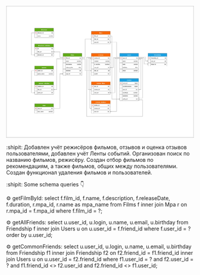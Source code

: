 ![Database Diagram: ](https://github.com/Leibnitz80/java-filmorate/blob/main/Diagram.JPG)

:shipit: Добавлен учёт режисёров фильмов, отзывов и оценка отзывов пользователями, добавлен учёт Ленты событий.
Организован поиск по названию фильмов, режисёру. Создан отбор фильмов по рекомендациям, а также фильмов, общих между пользователями.
Создан функционал удаления фильмов и пользователей.  

:shipit: Some schema queries :point_down:

:gear: getFilmById:
select f.film_id, f.name, f.description, f.releaseDate, f.duration, r.mpa_id, r.name as mpa_name
from Films f
inner join Mpa r on r.mpa_id = f.mpa_id
where f.film_id = ?;

:gear: getAllFriends:
select u.user_id, u.login, u.name, u.email, u.birthday
from Friendship f
inner join Users u on u.user_id = f.friend_id
where f.user_id = ?
order by u.user_id;

:gear: getCommonFriends:
select u.user_id, u.login, u.name, u.email, u.birthday
from Friendship f1
inner join Friendship f2 on f2.friend_id = f1.friend_id
inner join Users u on u.user_id = f2.friend_id
where f1.user_id = ? and f2.user_id = ?
and f1.friend_id <> f2.user_id and f2.friend_id <> f1.user_id;
